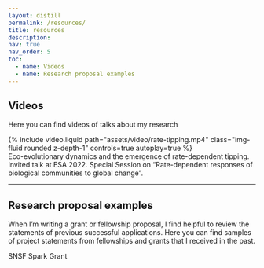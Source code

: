 ```yaml
---
layout: distill
permalink: /resources/
title: resources
description:
nav: true
nav_order: 5
toc:
  - name: Videos
  - name: Research proposal examples
---
```


## Videos

Here you can find videos of talks about my research

<div class="row">
    <div class="col-sm mt-3 mt-md-0">
        {% include video.liquid path="assets/video/rate-tipping.mp4" class="img-fluid rounded z-depth-1" controls=true autoplay=true %}
    </div>
</div>

<div class="caption">
    Eco-evolutionary dynamics and the emergence of rate-dependent tipping.
    Invited talk at ESA 2022. Special Session on “Rate-dependent responses of biological communities to global change”.
</div>

---

## Research proposal examples

When I’m writing a grant or fellowship proposal, I find helpful to review the statements of previous successful applications. Here you can find samples of project statements from fellowships and grants that I received in the past.

<div class="fake-img l-gutter">
  <p>SNSF Spark Grant</p>
</div>
